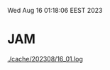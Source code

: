 Wed Aug 16 01:18:06 EEST 2023
# JAM
<a href='./cache/202308/16_01.log'>./cache/202308/16_01.log</a>
